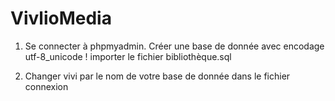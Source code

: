 # VivlioMedia

1. Se connecter à phpmyadmin. 
	Créer une base de donnée avec encodage utf-8_unicode !
	importer le fichier bibliothèque.sql

2. Changer vivi par le nom de votre base de donnée dans le fichier connexion

